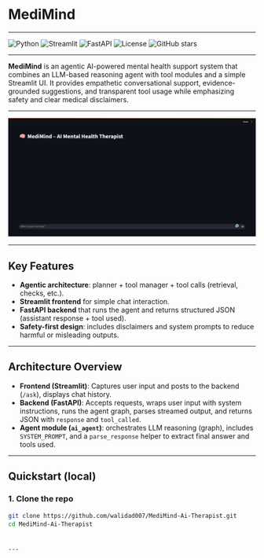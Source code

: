 # MediMind


---

![Python](https://img.shields.io/badge/Python-3.9%2B-blue?logo=python)
![Streamlit](https://img.shields.io/badge/Streamlit-App-red?logo=streamlit)
![FastAPI](https://img.shields.io/badge/FastAPI-Backend-green?logo=fastapi)
![License](https://img.shields.io/badge/License-Pending-lightgrey)
![GitHub stars](https://img.shields.io/github/stars/walidad007/MediMind-Ai-Therapist?style=social)

---


**MediMind** is an agentic AI-powered mental health support system that combines an LLM-based reasoning agent with tool modules and a simple Streamlit UI. It provides empathetic conversational support, evidence-grounded suggestions, and transparent tool usage while emphasizing safety and clear medical disclaimers.

---

![MediMind Screenshot](assets/medimind_preview.png)

---

## Key Features
- **Agentic architecture**: planner + tool manager + tool calls (retrieval, checks, etc.).  
- **Streamlit frontend** for simple chat interaction.  
- **FastAPI backend** that runs the agent and returns structured JSON (assistant response + tool used).  
- **Safety-first design**: includes disclaimers and system prompts to reduce harmful or misleading outputs.  

---

## Architecture Overview
- **Frontend (Streamlit)**: Captures user input and posts to the backend (`/ask`), displays chat history.  
- **Backend (FastAPI)**: Accepts requests, wraps user input with system instructions, runs the agent graph, parses streamed output, and returns JSON with `response` and `tool_called`.  
- **Agent module (`ai_agent`)**: orchestrates LLM reasoning (graph), includes `SYSTEM_PROMPT`, and a `parse_response` helper to extract final answer and tools used.  

---

## Quickstart (local)

### 1. Clone the repo
```bash
git clone https://github.com/walidad007/MediMind-Ai-Therapist.git
cd MediMind-Ai-Therapist


---




